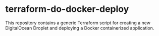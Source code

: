 # terraform-do-docker-deploy
This repository contains a generic Terraform script for creating a new DigitalOcean Droplet and deploying a Docker containerized application.
